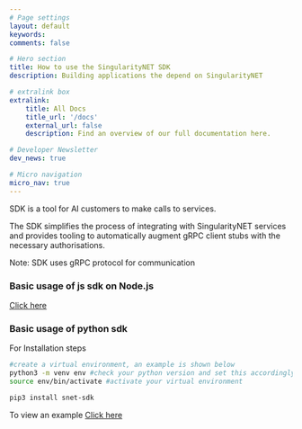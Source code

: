 ```yaml
---
# Page settings
layout: default
keywords:
comments: false

# Hero section
title: How to use the SingularityNET SDK
description: Building applications the depend on SingularityNET

# extralink box
extralink:
    title: All Docs
    title_url: '/docs'
    external_url: false
    description: Find an overview of our full documentation here.

# Developer Newsletter
dev_news: true

# Micro navigation
micro_nav: true
---
```

SDK is a tool for AI customers to make calls to services.

The SDK simplifies the process of integrating with SingularityNET services and provides tooling to automatically augment gRPC client stubs with the necessary authorisations.

Note: SDK uses gRPC protocol for communication
### Basic usage of js sdk on Node.js
[Click here](https://github.com/singnet/snet-code-examples/tree/master/nodejs/client)

### Basic usage of python sdk 

For Installation steps 
```sh
#create a virtual environment, an example is shown below
python3 -m venv env #check your python version and set this accordingly , 
source env/bin/activate #activate your virtual environment

pip3 install snet-sdk
````
To view an example 
[Click here](https://github.com/singnet/snet-cli/blob/master/packages/sdk/testcases/functional_tests/test_sdk_client.py)

